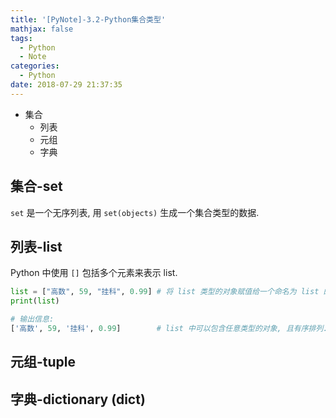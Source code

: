 ```yaml
---
title: '[PyNote]-3.2-Python集合类型'
mathjax: false
tags:
  - Python
  - Note
categories:
  - Python
date: 2018-07-29 21:37:35
---
```


- 集合
  - 列表
  - 元组
  - 字典

## 集合-set

`set` 是一个无序列表, 用 `set(objects)` 生成一个集合类型的数据.

## 列表-list

Python 中使用 `[]` 包括多个元素来表示 list.

```py
list = ["高数", 59, "挂科", 0.99] # 将 list 类型的对象赋值给一个命名为 list 的变量.
print(list)

# 输出信息:
['高数', 59, '挂科', 0.99]        # list 中可以包含任意类型的对象, 且有序排列.
```



## 元组-tuple



## 字典-dictionary (dict)


